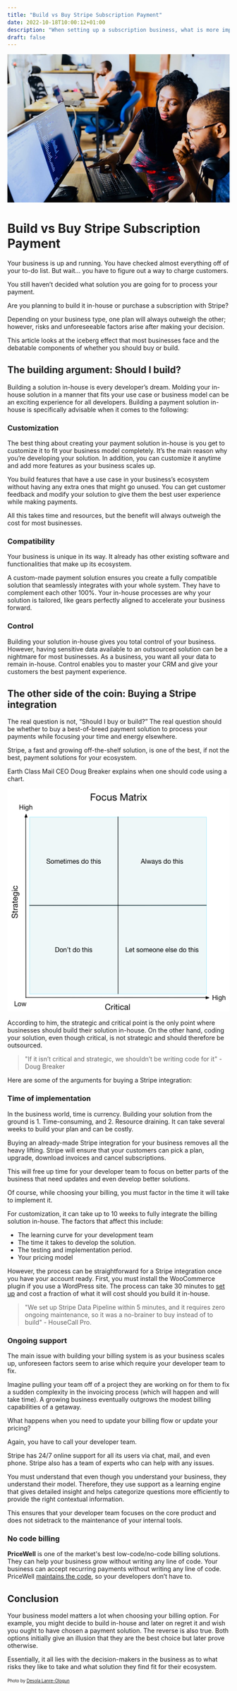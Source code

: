 ```yaml
---
title: "Build vs Buy Stripe Subscription Payment"
date: 2022-10-18T10:00:12+01:00
description: "When setting up a subscription business, what is more important— building your own subscription system from scratch, or buying a ready-made solution?"
draft: false
---
```


![Two people looking at a laptop, thinking](img/laptop-thinking.jpg)

# Build vs Buy Stripe Subscription Payment

Your business is up and running. You have checked almost everything off of your to-do list. But wait… you have to figure out a way to charge customers.

You still haven’t decided what solution you are going for to process your payment.

Are you planning to build it in-house or purchase a subscription with Stripe?

Depending on your business type, one plan will always outweigh the other; however, risks and unforeseeable factors arise after making your decision.

This article looks at the iceberg effect that most businesses face and the debatable components of whether you should buy or build.

## The building argument: Should I build?

Building a solution in-house is every developer’s dream. Molding your in-house solution in a manner that fits your use case or business model can be an exciting experience for all developers. Building a payment solution in-house is specifically advisable when it comes to the following:

### Customization

The best thing about creating your payment solution in-house is you get to customize it to fit your business model completely. It’s the main reason why you’re developing your solution. In addition, you can customize it anytime and add more features as your business scales up.

You build features that have a use case in your business’s ecosystem without having any extra ones that might go unused. You can get customer feedback and modify your solution to give them the best user experience while making payments.

All this takes time and resources, but the benefit will always outweigh the cost for most businesses.

### Compatibility

Your business is unique in its way. It already has other existing software and functionalities that make up its ecosystem.

A custom-made payment solution ensures you create a fully compatible solution that seamlessly integrates with your whole system. They have to complement each other 100%. Your in-house processes are why your solution is tailored, like gears perfectly aligned to accelerate your business forward.

### Control

Building your solution in-house gives you total control of your business. However, having sensitive data available to an outsourced solution can be a nightmare for most businesses. As a business, you want all your data to remain in-house. Control enables you to master your CRM and give your customers the best payment experience.  

## The other side of the coin: Buying a Stripe integration

The real question is not, “Should I buy or build?” The real question should be whether to buy a best-of-breed payment solution to process your payments while focusing your time and energy elsewhere.

Stripe, a fast and growing off-the-shelf solution, is one of the best, if not the best, payment solutions for your ecosystem.

Earth Class Mail CEO Doug Breaker explains when one should code using a chart.

![Focus matrix according to Doug Breaker of Earth Class Mail](img/focus-matrix.png)

According to him, the strategic and critical point is the only point where businesses should build their solution in-house. On the other hand, coding your solution, even though critical, is not strategic and should therefore be outsourced.

> "If it isn’t critical and strategic, we shouldn’t be writing code for it" - Doug Breaker

Here are some of the arguments for buying a Stripe integration:

### Time of implementation

In the business world, time is currency. Building your solution from the ground is 1. Time-consuming, and 2. Resource draining. It can take several weeks to build your plan and can be costly.

Buying an already-made Stripe integration for your business removes all the heavy lifting. Stripe will ensure that your customers can pick a plan, upgrade, download invoices and cancel subscriptions.

This will free up time for your developer team to focus on better parts of the business that need updates and even develop better solutions.

Of course, while choosing your billing, you must factor in the time it will take to implement it.

For customization, it can take up to 10 weeks to fully integrate the billing solution in-house. The factors that affect this include:

* The learning curve for your development team
* The time it takes to develop the solution.
* The testing and implementation period.
* Your pricing model

However, the process can be straightforward for a Stripe integration once you have your account ready. First, you must install the WooCommerce plugin if you use a WordPress site. The process can take 30 minutes to [set up](https://www.google.com/url?q=https://www.shared-impact.com/toolkits-resources/integrating-stripe-with-your-website/&sa=D&source=editors&ust=1666090178190262&usg=AOvVaw0CmphVTIoxfLKtuavn9Q1z) and cost a fraction of what it will cost should you build it in-house.

> "We set up Stripe Data Pipeline within 5 minutes, and it requires zero ongoing maintenance, so it was a no-brainer to buy instead of to build" - HouseCall Pro.

### Ongoing support

The main issue with building your billing system is as your business scales up, unforeseen factors seem to arise which require your developer team to fix.

Imagine pulling your team off of a project they are working on for them to fix a sudden complexity in the invoicing process (which will happen and will take time). A growing business eventually outgrows the modest billing capabilities of a getaway.  

What happens when you need to update your billing flow or update your pricing?

Again, you have to call your developer team.

Stripe has 24/7 online support for all its users via chat, mail, and even phone. Stripe also has a team of experts who can help with any issues.

You must understand that even though you understand your business, they understand their model. Therefore, they use support as a learning engine that gives detailed insight and helps categorize questions more efficiently to provide the right contextual information.

This ensures that your developer team focuses on the core product and does not sidetrack to the maintenance of your internal tools.

### No code billing

**PriceWell** is one of the market's best low-code/no-code billing solutions. They can help your business grow without writing any line of code. Your business can accept recurring payments without writing any line of code. PriceWell [maintains the code](/), so your developers don’t have to.

## Conclusion

Your business model matters a lot when choosing your billing option. For example, you might decide to build in-house and later on regret it and wish you ought to have chosen a payment solution. The reverse is also true. Both options initially give an illusion that they are the best choice but later prove otherwise.

Essentially, it all lies with the decision-makers in the business as to what risks they like to take and what solution they find fit for their ecosystem.

<sub><sup>Photo by <a href="https://unsplash.com/@disruptxn?utm_source=unsplash&utm_medium=referral&utm_content=creditCopyText">Desola Lanre-Ologun</a></sup></sub>